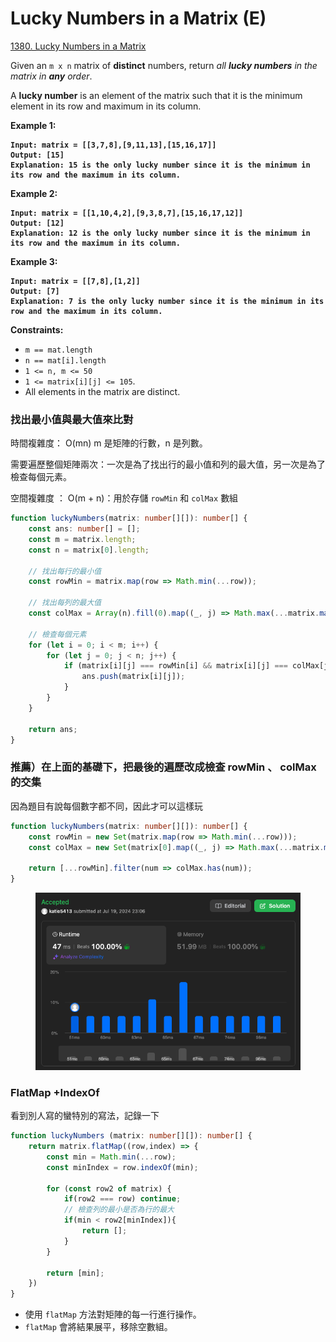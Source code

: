 # Lucky Numbers in a Matrix (E)

[1380. Lucky Numbers in a Matrix](https://leetcode.com/problems/lucky-numbers-in-a-matrix/)



Given an `m x n` matrix of **distinct** numbers, return _all **lucky numbers** in the matrix in **any** order_.

A **lucky number** is an element of the matrix such that it is the minimum element in its row and maximum in its column.

&#x20;

**Example 1:**

<pre><code><strong>Input: matrix = [[3,7,8],[9,11,13],[15,16,17]]
</strong><strong>Output: [15]
</strong><strong>Explanation: 15 is the only lucky number since it is the minimum in its row and the maximum in its column.
</strong></code></pre>

**Example 2:**

<pre><code><strong>Input: matrix = [[1,10,4,2],[9,3,8,7],[15,16,17,12]]
</strong><strong>Output: [12]
</strong><strong>Explanation: 12 is the only lucky number since it is the minimum in its row and the maximum in its column.
</strong></code></pre>

**Example 3:**

<pre><code><strong>Input: matrix = [[7,8],[1,2]]
</strong><strong>Output: [7]
</strong><strong>Explanation: 7 is the only lucky number since it is the minimum in its row and the maximum in its column.
</strong></code></pre>

&#x20;

**Constraints:**

* `m == mat.length`
* `n == mat[i].length`
* `1 <= n, m <= 50`
* `1 <= matrix[i][j] <= 105`.
* All elements in the matrix are distinct.



### 找出最小值與最大值來比對

時間複雜度： O(mn)  m 是矩陣的行數，n 是列數。

需要遍歷整個矩陣兩次：一次是為了找出行的最小值和列的最大值，另一次是為了檢查每個元素。

空間複雜度 ： O(m + n)：用於存儲 `rowMin` 和 `colMax` 數組

```typescript
function luckyNumbers(matrix: number[][]): number[] {
    const ans: number[] = [];
    const m = matrix.length;
    const n = matrix[0].length;

    // 找出每行的最小值
    const rowMin = matrix.map(row => Math.min(...row));
    
    // 找出每列的最大值
    const colMax = Array(n).fill(0).map((_, j) => Math.max(...matrix.map(row => row[j])));

    // 檢查每個元素
    for (let i = 0; i < m; i++) {
        for (let j = 0; j < n; j++) {
            if (matrix[i][j] === rowMin[i] && matrix[i][j] === colMax[j]) {
                ans.push(matrix[i][j]);
            }
        }
    }

    return ans;
}

```





### 推薦）在上面的基礎下，把最後的遍歷改成檢查 rowMin 、 colMax的交集

因為題目有說每個數字都不同，因此才可以這樣玩

```typescript
function luckyNumbers(matrix: number[][]): number[] {
    const rowMin = new Set(matrix.map(row => Math.min(...row)));
    const colMax = new Set(matrix[0].map((_, j) => Math.max(...matrix.map(row => row[j]))));

    return [...rowMin].filter(num => colMax.has(num));
}
```

<figure><img src="../.gitbook/assets/截圖 2024-07-19 晚上11.07.03.png" alt=""><figcaption></figcaption></figure>



### FlatMap +IndexOf

看到別人寫的蠻特別的寫法，記錄一下

```typescript
function luckyNumbers (matrix: number[][]): number[] {
    return matrix.flatMap((row,index) => {
        const min = Math.min(...row);
        const minIndex = row.indexOf(min);

        for (const row2 of matrix) {
            if(row2 === row) continue;
            // 檢查列的最小是否為行的最大
            if(min < row2[minIndex]){
                return [];
            }
        }

        return [min];
    })
}
```

* 使用 `flatMap` 方法對矩陣的每一行進行操作。
* `flatMap` 會將結果展平，移除空數組。
